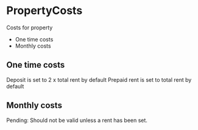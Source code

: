 # PropertyCosts

Costs for property

* One time costs
* Monthly costs

## One time costs

Deposit is set to 2 x total rent by default
Prepaid rent is set to total rent by default

## Monthly costs

Pending: Should not be valid unless a rent has been set.
